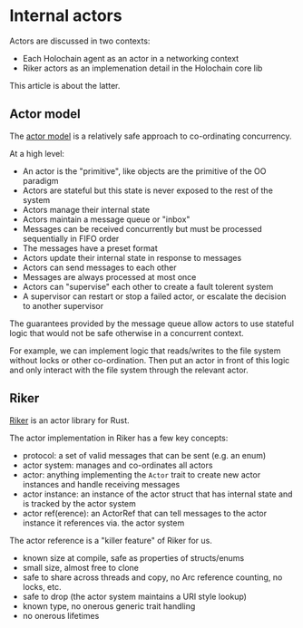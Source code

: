 # Internal actors

Actors are discussed in two contexts:

- Each Holochain agent as an actor in a networking context
- Riker actors as an implemenation detail in the Holochain core lib

This article is about the latter.

## Actor model

The [actor model](https://en.wikipedia.org/wiki/Actor_model) is a relatively safe approach to co-ordinating concurrency.

At a high level:

- An actor is the "primitive", like objects are the primitive of the OO paradigm
- Actors are stateful but this state is never exposed to the rest of the system
- Actors manage their internal state
- Actors maintain a message queue or "inbox"
- Messages can be received concurrently but must be processed sequentially in FIFO order
- The messages have a preset format
- Actors update their internal state in response to messages
- Actors can send messages to each other
- Messages are always processed at most once
- Actors can "supervise" each other to create a fault tolerent system
- A supervisor can restart or stop a failed actor, or escalate the decision to another supervisor

The guarantees provided by the message queue allow actors to use stateful logic
that would not be safe otherwise in a concurrent context.

For example, we can implement logic that reads/writes to the file system without
locks or other co-ordination. Then put an actor in front of this logic and only
interact with the file system through the relevant actor.

## Riker

[Riker](http://riker.rs/) is an actor library for Rust.

The actor implementation in Riker has a few key concepts:

- protocol: a set of valid messages that can be sent (e.g. an enum)
- actor system: manages and co-ordinates all actors
- actor: anything implementing the `Actor` trait to create new actor instances and handle receiving messages
- actor instance: an instance of the actor struct that has internal state and is tracked by the actor system
- actor ref(erence): an ActorRef<MyProtocol> that can tell messages to the actor instance it references via. the actor system

The actor reference is a "killer feature" of Riker for us.

- known size at compile, safe as properties of structs/enums
- small size, almost free to clone
- safe to share across threads and copy, no Arc reference counting, no locks, etc.
- safe to drop (the actor system maintains a URI style lookup)
- known type, no onerous generic trait handling
- no onerous lifetimes
